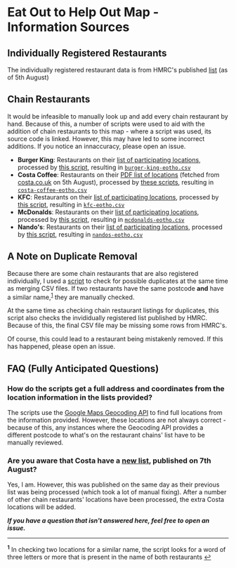 # Eat Out to Help Out Map -  Information Sources
## Individually Registered Restaurants
The individually registered restaurant data is from HMRC's published [list](https://github.com/hmrc/eat-out-to-help-out-establishments/blob/f88064e90b9b597ac7aaaab7fe4338102de345cb/data/participating-establishments/restaurants.csv) (as of 5th August)


## Chain Restaurants
It would be infeasible to manually look up and add every chain restaurant by hand. Because of this, a number of scripts were used to aid with the addition of chain restaurants to this map - where a script was used, its source code is linked. However, this may have led to some incorrect additions. If you notice an innaccuracy, please open an issue.

 - **Burger King**: Restaurants on their [list of participating locations](https://www.burgerking.co.uk/eatouttohelpout), processed by [this script](https://gist.github.com/hithomasmorelli/3615471adb7e13ad7f6077740e9e5e60), resulting in [`burger-king-eotho.csv`](/chain-restaurants/burger-king/burger-king-eotho.csv)
 - **Costa Coffee**: Restaurants on their [PDF list of locations](https://assets.ctfassets.net/royi30b2qd26/6iGhm7zTsmRG1HeINuLdGj/b1a48b6b9bbb677191ca8998c1baac47/eotho-store-list-200803.pdf) (fetched from [costa.co.uk](https://costa.co.uk) on 5th August), processed by [these scripts](https://gist.github.com/hithomasmorelli/fa4078a15c6565b12251ff122b34cb6c), resulting in [`costa-coffee-eotho.csv`](/chain-restaurants/costa-coffee/costa-coffee-eotho.csv)
 - **KFC**: Restaurants on their [list of participating locations](https://www.kfc.co.uk/eoho), processed by [this script](https://gist.github.com/hithomasmorelli/64f7028fdf51ac3923cbcfaf8e8e3990), resulting in [`kfc-eotho.csv`](/chain-restaurants/kfc/kfc-eotho.csv)
 - **McDonalds**: Restaurants on their [list of participating locations](https://www.mcdonalds.com/gb/en-gb/latest-updates/eatout-to-helpout.html), processed by [this script](https://gist.github.com/hithomasmorelli/4471cf91f476bdc7cfd79246617fdace/15c0728ccecf323a64bab156e83552ce717a65c7), resulting in [`mcdonalds-eotho.csv`](/chain-restaurants/mcdonalds/mcdonalds-eotho.csv)
 - **Nando's**: Restaurants on their [list of participating locations](https://www.nandos.co.uk/halfpriceperiperi), processed by [this script](https://gist.github.com/hithomasmorelli/87d1c9ddcf644b76bb884a5912b6f198), resulting in [`nandos-eotho.csv`](/chain-restaurants/nandos/nandos-eotho.csv)


<span id="duplicate-removal-header"></span>
## A Note on Duplicate Removal
Because there are some chain restaurants that are also registered individually, I used a [script]() to check for possible duplicates at the same time as merging CSV files. If two restaurants have the same postcode **and** have a similar name,<sup id="footnote-1-from">[1](#footnote-1)</sup> they are manually checked.

At the same time as checking chain restaurant listings for duplicates, this script also checks the invididually registered list published by HMRC. Because of this, the final CSV file may be missing some rows from HMRC's.

Of course, this could lead to a restaurant being mistakenly removed. If this has happened, please open an issue.


## FAQ (Fully Anticipated Questions)

### How do the scripts get a full address and coordinates from the location information in the lists provided?
The scripts use the [Google Maps Geocoding API](https://developers.google.com/maps/documentation/geocoding/overview) to find full locations from the information provided. However, these locations are not always correct - because of this, any instances where the Geocoding API provides a different postcode to what's on the restaurant chains' list have to be manually reviewed.

### Are you aware that Costa have a [new list](https://assets.ctfassets.net/royi30b2qd26/6iGhm7zTsmRG1HeINuLdGj/0453996299b9c8ded6456f421de5e15a/eotho-store-list-200807.pdf), published on 7th August?
Yes, I am. However, this was published on the same day as their previous list was being processed (which took a lot of manual fixing). After a number of other chain restaurants' locations have been processed, the extra Costa locations will be added.


***If you have a question that isn't answered here, feel free to open an issue.***

---

<sup id="footnote-1">**1**</sup> In checking two locations for a similar name, the script looks for a word of three letters or more that is present in the name of both restaurants [↩](#duplicate-removal-header)
